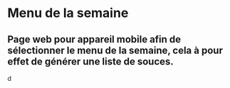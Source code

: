 Menu de la semaine
=
Page web pour appareil mobile afin de sélectionner le menu de la semaine, cela à pour effet de générer une liste de souces.
-
  
    
      



      
d
